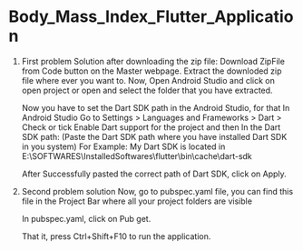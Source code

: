 # Body_Mass_Index_Flutter_Application

1) First problem Solution after downloading the zip file:
    Download ZipFile from Code button on the Master webpage. Extract the downloded zip file where ever you want to. Now, Open Android Studio and click on open project or open and select the folder that you have extracted.
    
    Now you have to set the Dart SDK path in the Android Studio, for that In Android Studio Go to Settings > Languages and Frameworks > Dart > Check or tick Enable Dart support for the project and then In the Dart SDK path: (Paste the Dart SDK path where you have installed     Dart SDK in you system) 
    For Example: My Dart SDK is located in E:\SOFTWARES\InstalledSoftwares\flutter\bin\cache\dart-sdk 

    After Successfully pasted the correct path of Dart SDK, click on Apply.

2) Second problem solution
    Now, go to pubspec.yaml file, you can find this file in the Project Bar where all your project folders are visible 
    
    In pubspec.yaml, click on Pub get.
    
    That it, press Ctrl+Shift+F10 to run the application.


